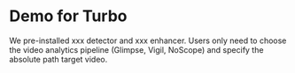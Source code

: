 # Demo for Turbo
We pre-installed xxx detector and xxx enhancer. Users only need to choose the video analytics pipeline (Glimpse, Vigil, NoScope) and specify the absolute path target video. 